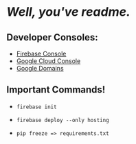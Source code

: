 # *Well, you've readme.*

## Developer Consoles:

* [Firebase Console](https://console.firebase.google.com/u/0/project/ctec-a97f0/overview)
* [Google Cloud Console](https://console.cloud.google.com/apis/credentials?project=claim-handler&supportedpurview=project)
* [Google Domains](https://domains.google.com/registrar/ctec.solar)

## Important Commands!

* `firebase init`

* `firebase deploy --only hosting`

* `pip freeze => requirements.txt`
